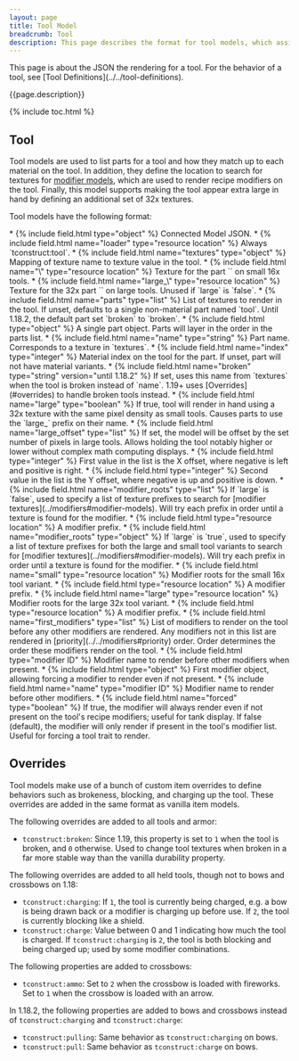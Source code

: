 ```yaml
---
layout: page
title: Tool Model
breadcrumb: Tool
description: This page describes the format for tool models, which assign the materials to part textures in the tool.
---
```

<div class="hatnote" markdown=1>
This page is about the JSON the rendering for a tool. For the behavior of a tool, see [Tool Definitions](../../tool-definitions).
</div>

{{page.description}}

{% include toc.html %}

## Tool

Tool models are used to list parts for a tool and how they match up to each material on the tool. In addition, they define the location to search for textures for [modifier models](../modifier#modifier-models), which are used to render recipe modifiers on the tool. Finally, this model supports making the tool appear extra large in hand by defining an additional set of 32x textures.

Tool models have the following format:

<div class="treeview" markdown=1>
* {% include field.html type="object" %} Connected Model JSON.
    * {% include field.html name="loader" type="resource location" %} Always `tconstruct:tool`.
    * {% include field.html name="textures" type="object" %} Mapping of texture name to texture value in the tool.
        * {% include field.html name="\<name\>" type="resource location" %} Texture for the part `<name>` on small 16x tools.
        * {% include field.html name="large_\<name\>" type="resource location" %} Texture for the 32x part `<name>` on large tools. Unused if `large` is `false`.
    * {% include field.html name="parts" type="list" %} List of textures to render in the tool. If unset, defaults to a single non-material part named `tool`. Until 1.18.2, the default part set `broken` to `broken`.
        * {% include field.html type="object" %} A single part object. Parts will layer in the order in the parts list.
            * {% include field.html name="name" type="string" %} Part name. Corresponds to a texture in `textures`.
            * {% include field.html name="index" type="integer" %} Material index on the tool for the part. If unset, part will not have material variants.
            * {% include field.html name="broken" type="string" version="until 1.18.2" %} If set, uses this name from `textures` when the tool is broken instead of `name`. 1.19+ uses [Overrides](#overrides) to handle broken tools instead.
    * {% include field.html name="large" type="boolean" %} If true, tool will render in hand using a 32x texture with the same pixel density as small tools. Causes parts to use the `large_` prefix on their name.
    * {% include field.html name="large_offset" type="list" %} If set, the model will be offset by the set number of pixels in large tools. Allows holding the tool notably higher or lower without complex math computing displays.
        * {% include field.html type="integer" %} First value in the list is the X offset, where negative is left and positive is right.
        * {% include field.html type="integer" %} Second value in the list is the Y offset, where negative is up and positive is down.
    * {% include field.html name="modifier_roots" type="list" %} If `large` is `false`, used to specify a list of texture prefixes to search for [modifier textures](../modifiers#modifier-models). Will try each prefix in order until a texture is found for the modifier.
        * {% include field.html type="resource location" %} A modifier prefix.
    * {% include field.html name="modifier_roots" type="object" %} If `large` is `true`, used to specify a list of texture prefixes for both the large and small tool variants to search for [modifier textures](../modifiers#modifier-models). Will try each prefix in order until a texture is found for the modifier.
        * {% include field.html name="small" type="resource location" %} Modifier roots for the small 16x tool variant.
            * {% include field.html type="resource location" %} A modifier prefix.
        * {% include field.html name="large" type="resource location" %} Modifier roots for the large 32x tool variant.
            * {% include field.html type="resource location" %} A modifier prefix.
    * {% include field.html name="first_modifiers" type="list" %} List of modifiers to render on the tool before any other modifiers are rendered. Any modifiers not in this list are rendered in [priority](../../modifiers#priority) order. Order determines the order these modifiers render on the tool.
        * {% include field.html type="modifier ID" %} Modifier name to render before other modifiers when present.
        * {% include field.html type="object" %} First modifier object, allowing forcing a modifier to render even if not present.
            * {% include field.html name="name" type="modifier ID" %} Modifier name to render before other modifiers.
            * {% include field.html name="forced" type="boolean" %} If true, the modifier will always render even if not present on the tool's recipe modifiers; useful for tank display. If false (default), the modifier will only render if present in the tool's modifier list. Useful for forcing a tool trait to render.
</div>

## Overrides

Tool models make use of a bunch of custom item overrides to define behaviors such as brokeness, blocking, and charging up the tool. These overrides are added in the same format as vanilla item models.

The following overrides are added to all tools and armor:

* `tconstruct:broken`: Since 1.19, this property is set to `1` when the tool is broken, and `0` otherwise. Used to change tool textures when broken in a far more stable way than the vanilla durability property.

The following overrides are added to all held tools, though not to bows and crossbows on 1.18:

* `tconstruct:charging`: If `1`, the tool is currently being charged, e.g. a bow is being drawn back or a modifier is charging up before use. If `2`, the tool is currently blocking like a shield.
* `tconstruct:charge`: Value between 0 and 1 indicating how much the tool is charged. If `tconstruct:charging` is `2`, the tool is both blocking and being charged up; used by some modifier combinations.

The following properties are added to crossbows:

* `tconstruct:ammo`: Set to `2` when the crossbow is loaded with fireworks. Set to `1` when the crossbow is loaded with an arrow.

In 1.18.2, the following properties are added to bows and crossbows instead of `tconstruct:charging` and `tconstruct:charge`:
* `tconstruct:pulling`: Same behavior as `tconstruct:charging` on bows.
* `tconstruct:pull`: Same behavior as `tconstruct:charge` on bows.